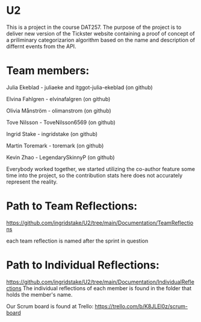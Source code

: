 # U2

This is a project in the course DAT257. 
The purpose of the project is to deliver new version of the Tickster website containing a proof of concept of a priliminary categorizarion algorithm based on the name and description of differnt events from the API.

# Team members:

Julia Ekeblad - juliaeke and itggot-julia-ekeblad (on github)

Elvina Fahlgren - elvinafalgren (on github)

Olivia Månström - olimanstrom (on github)

Tove Nilsson - ToveNilsson6569 (on github)

Ingrid Stake - ingridstake (on github)

Martin Toremark - toremark (on github)

Kevin Zhao - LegendarySkinnyP (on github)


Everybody worked together, we started utilizing the co-author feature some time into the project, so the contribution stats here does not accurately represent the reality.


# Path to Team Reflections:

https://github.com/ingridstake/U2/tree/main/Documentation/TeamReflections

each team reflection is named after the sprint in question

# Path to Individual Reflections:

https://github.com/ingridstake/U2/tree/main/Documentation/IndividualReflections
The individual reflections of each member is found in the folder that holds the member's name.

Our Scrum board is found at Trello:
https://trello.com/b/K8JLEl0z/scrum-board
